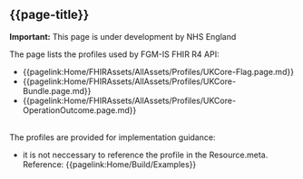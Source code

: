 ## {{page-title}}

  <div markdown="span" class="alert alert-warning" role="alert"><i class="fa fa-warning"></i><b> Important:</b> This page is under development by NHS England</div>

The page lists the profiles used by FGM-IS FHIR R4 API:

- {{pagelink:Home/FHIRAssets/AllAssets/Profiles/UKCore-Flag.page.md}}
- {{pagelink:Home/FHIRAssets/AllAssets/Profiles/UKCore-Bundle.page.md}}
- {{pagelink:Home/FHIRAssets/AllAssets/Profiles/UKCore-OperationOutcome.page.md}}

<br>The profiles are provided for implementation guidance:
- it is not neccessary to reference the profile in the Resource.meta. Reference: {{pagelink:Home/Build/Examples}}
